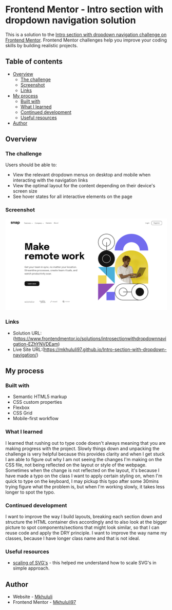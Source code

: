 # Frontend Mentor - Intro section with dropdown navigation solution

This is a solution to the [Intro section with dropdown navigation challenge on Frontend Mentor](https://www.frontendmentor.io/challenges/intro-section-with-dropdown-navigation-ryaPetHE5). Frontend Mentor challenges help you improve your coding skills by building realistic projects.

## Table of contents

- [Overview](#overview)
  - [The challenge](#the-challenge)
  - [Screenshot](#screenshot)
  - [Links](#links)
- [My process](#my-process)
  - [Built with](#built-with)
  - [What I learned](#what-i-learned)
  - [Continued development](#continued-development)
  - [Useful resources](#useful-resources)
- [Author](#author)

## Overview

### The challenge

Users should be able to:

- View the relevant dropdown menus on desktop and mobile when interacting with the navigation links
- View the optimal layout for the content depending on their device's screen size
- See hover states for all interactive elements on the page

### Screenshot

![](/images/Frontend%20Mentor%20Intro%20section%20with%20dropdown%20navigation.png)

### Links

- Solution URL:(https://www.frontendmentor.io/solutions/introsectionwithdropdownnavigation-EZhYNVDEam)
- Live Site URL:(https://mkhululi97.github.io/Intro-section-with-dropdown-navigation/)

## My process

### Built with

- Semantic HTML5 markup
- CSS custom properties
- Flexbox
- CSS Grid
- Mobile-first workflow

### What I learned

I learned that rushing out to type code doesn't always meaning
that you are making progress with the project.
Slowly things down and unpacking the challenge is very helpful
because this provides clarity and when I get stuck
I am able to figure out why I am not seeing the changes I'm making
on the CSS file, not being reflected on the layout or style of the
webpage. Sometimes when the change is not reflected on the layout, it's because I have made a typo on the class I want to apply certain styling on, when I'm quick to type on the keyboard, I may pickup this typo after some 30mins trying figure what the problem is, but when I'm working slowly, it takes less longer to spot the typo.

### Continued development

I want to improve the way I build layouts, breaking each section
down and structure the HTML container divs accordingly and to also look at the bigger picture to spot components/sections that might look similar, so that I can reuse code and apply the DRY principle.
I want to improve the way name my classes, because I have
longer class name and that is not ideal.

### Useful resources

- [scaling of SVG's](https://www.youtube.com/watch?v=Clv_YhMWoFk) - this helped me understand how to scale SVG's in simple approach.

## Author

- Website - [Mkhululi](https://mkhululi97.github.io/portfolio_website/)
- Frontend Mentor - [Mkhululi97](https://www.frontendmentor.io/profile/Mkhululi97)
